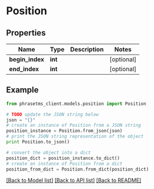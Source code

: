 # Position

## Properties

| Name            | Type    | Description | Notes      |
| --------------- | ------- | ----------- | ---------- |
| **begin_index** | **int** |             | [optional] |
| **end_index**   | **int** |             | [optional] |

## Example

```python
from phrasetms_client.models.position import Position

# TODO update the JSON string below
json = "{}"
# create an instance of Position from a JSON string
position_instance = Position.from_json(json)
# print the JSON string representation of the object
print Position.to_json()

# convert the object into a dict
position_dict = position_instance.to_dict()
# create an instance of Position from a dict
position_from_dict = Position.from_dict(position_dict)
```

[[Back to Model list]](../README.md#documentation-for-models) [[Back to API list]](../README.md#documentation-for-api-endpoints) [[Back to README]](../README.md)
